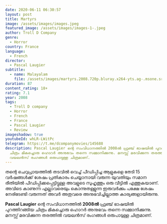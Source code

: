 ```yaml
---
date: 2020-06-11 06:30:57
layout: post
title: Martyrs
image: /assets/images/images.jpeg
featured_image: /assets/images/images-1-.jpeg
author: Troll D Company
genre:
  - Horror
country: France
language:
  - French
director:
  - Pascal Laugier
subtitle:
  - name: Malayalam
    file: /assets/images/martyrs.2008.720p.bluray.x264-yts.ag-.msone.srt.srt
duration: 87
content_rating: 18+
rating: 7.1
year: 2008
tags:
  - Troll D company
  - Horror
  - French
  - France
  - Pascal Laugier
  - Review
imageshadow: true
youtubeId: whLR-LWitPc
telegram: https://t.me/dcompanymovies/145688
description: Pascal Laugier ന്റെ സംവിധാനത്തിൽ 2008ൽ ഫ്രഞ്ച് ഭാഷയിൽ പുറത്തിറങ്ങിയ
  ചിത്രം മികച്ചൊരു ഹൊറർ അനുഭവം തന്നെ സമ്മാനിക്കുന്നു. മനസ്സ് മരവിക്കുന്ന തരത്തിൽ
  വയലൻസ് രംഗങ്ങൾ ഒരുപാടുള്ള ചിത്രമാണ്.
---
```

തന്റെ ചെറുപ്രായത്തിൽ തടവിൽ വെച്ച് പീഡിപ്പിച്ച ആളുകളെ തേടി 15 വർഷങ്ങൾക്ക് ശേഷം പ്രതികാരം ചെയ്യാനായി വരുന്ന യുവതിയും സമാന രീതിയിൽ പീഡിപ്പിക്കപ്പെട്ടിട്ടുള്ള അവളുടെ സുഹൃത്തും ഒരു വീട്ടിൽ എത്തുകയാണ്. അവിടെ കാണുന്ന എല്ലാവരെയും കൊന്നുതള്ളുന്ന ഇരുവർക്കും പക്ഷേ ശേഷം നേരിടേണ്ടി വരുന്നത് അവർ അതുവരെ അനുഭവിച്ചില്ലാത്ത കാര്യങ്ങളായിരുന്നു. 

**Pascal Laugier** ന്റെ സംവിധാനത്തിൽ **2008ൽ** ഫ്രഞ്ച് ഭാഷയിൽ പുറത്തിറങ്ങിയ ചിത്രം മികച്ചൊരു ഹൊറർ അനുഭവം തന്നെ സമ്മാനിക്കുന്നു. മനസ്സ് മരവിക്കുന്ന തരത്തിൽ വയലൻസ് രംഗങ്ങൾ ഒരുപാടുള്ള ചിത്രമാണ്.